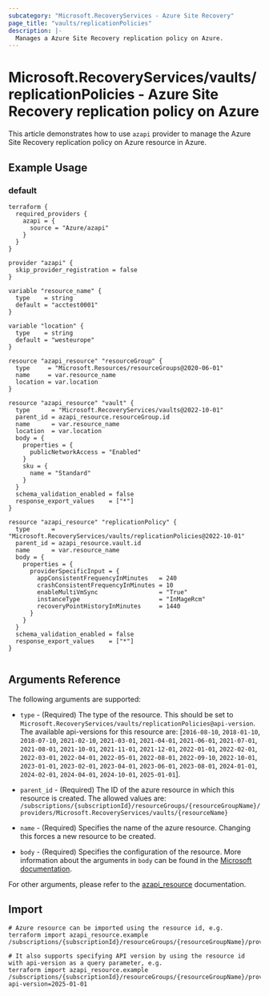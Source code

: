 ```yaml
---
subcategory: "Microsoft.RecoveryServices - Azure Site Recovery"
page_title: "vaults/replicationPolicies"
description: |-
  Manages a Azure Site Recovery replication policy on Azure.
---
```


# Microsoft.RecoveryServices/vaults/replicationPolicies - Azure Site Recovery replication policy on Azure

This article demonstrates how to use `azapi` provider to manage the Azure Site Recovery replication policy on Azure resource in Azure.

## Example Usage

### default

```hcl
terraform {
  required_providers {
    azapi = {
      source = "Azure/azapi"
    }
  }
}

provider "azapi" {
  skip_provider_registration = false
}

variable "resource_name" {
  type    = string
  default = "acctest0001"
}

variable "location" {
  type    = string
  default = "westeurope"
}

resource "azapi_resource" "resourceGroup" {
  type     = "Microsoft.Resources/resourceGroups@2020-06-01"
  name     = var.resource_name
  location = var.location
}

resource "azapi_resource" "vault" {
  type      = "Microsoft.RecoveryServices/vaults@2022-10-01"
  parent_id = azapi_resource.resourceGroup.id
  name      = var.resource_name
  location  = var.location
  body = {
    properties = {
      publicNetworkAccess = "Enabled"
    }
    sku = {
      name = "Standard"
    }
  }
  schema_validation_enabled = false
  response_export_values    = ["*"]
}

resource "azapi_resource" "replicationPolicy" {
  type      = "Microsoft.RecoveryServices/vaults/replicationPolicies@2022-10-01"
  parent_id = azapi_resource.vault.id
  name      = var.resource_name
  body = {
    properties = {
      providerSpecificInput = {
        appConsistentFrequencyInMinutes   = 240
        crashConsistentFrequencyInMinutes = 10
        enableMultiVmSync                 = "True"
        instanceType                      = "InMageRcm"
        recoveryPointHistoryInMinutes     = 1440
      }
    }
  }
  schema_validation_enabled = false
  response_export_values    = ["*"]
}


```



## Arguments Reference

The following arguments are supported:

* `type` - (Required) The type of the resource. This should be set to `Microsoft.RecoveryServices/vaults/replicationPolicies@api-version`. The available api-versions for this resource are: [`2016-08-10`, `2018-01-10`, `2018-07-10`, `2021-02-10`, `2021-03-01`, `2021-04-01`, `2021-06-01`, `2021-07-01`, `2021-08-01`, `2021-10-01`, `2021-11-01`, `2021-12-01`, `2022-01-01`, `2022-02-01`, `2022-03-01`, `2022-04-01`, `2022-05-01`, `2022-08-01`, `2022-09-10`, `2022-10-01`, `2023-01-01`, `2023-02-01`, `2023-04-01`, `2023-06-01`, `2023-08-01`, `2024-01-01`, `2024-02-01`, `2024-04-01`, `2024-10-01`, `2025-01-01`].

* `parent_id` - (Required) The ID of the azure resource in which this resource is created. The allowed values are:  
  `/subscriptions/{subscriptionId}/resourceGroups/{resourceGroupName}/providers/Microsoft.RecoveryServices/vaults/{resourceName}`

* `name` - (Required) Specifies the name of the azure resource. Changing this forces a new resource to be created.

* `body` - (Required) Specifies the configuration of the resource. More information about the arguments in `body` can be found in the [Microsoft documentation](https://learn.microsoft.com/en-us/azure/templates/Microsoft.RecoveryServices/vaults/replicationPolicies?pivots=deployment-language-terraform).

For other arguments, please refer to the [azapi_resource](https://registry.terraform.io/providers/Azure/azapi/latest/docs/resources/resource) documentation.

## Import

 ```shell
 # Azure resource can be imported using the resource id, e.g.
 terraform import azapi_resource.example /subscriptions/{subscriptionId}/resourceGroups/{resourceGroupName}/providers/Microsoft.RecoveryServices/vaults/{resourceName}/replicationPolicies/{resourceName}
 
 # It also supports specifying API version by using the resource id with api-version as a query parameter, e.g.
 terraform import azapi_resource.example /subscriptions/{subscriptionId}/resourceGroups/{resourceGroupName}/providers/Microsoft.RecoveryServices/vaults/{resourceName}/replicationPolicies/{resourceName}?api-version=2025-01-01
 ```
